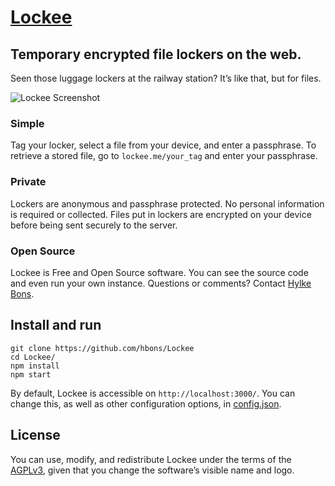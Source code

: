 # [Lockee](https://www.lockee.me/)

## Temporary encrypted file lockers on the web.
Seen those luggage lockers at the railway station? It’s like that, but for files.

![Lockee Screenshot](https://raw.githubusercontent.com/hbons/Lockee/master/public/images/screenshots/screenshot-2.png)

### Simple
Tag your locker, select a file from your device, and enter a passphrase.
To retrieve a stored file, go to `lockee.me/your_tag` and enter your passphrase.

### Private
Lockers are anonymous and passphrase protected. No personal information is required or collected.
Files put in lockers are encrypted on your device before being sent securely to the server.

### Open Source
Lockee is Free and Open Source software. You can see the source code and even run your own instance.
Questions or comments? Contact [Hylke Bons](https://github.com/hbons).

## Install and run

```shell
git clone https://github.com/hbons/Lockee
cd Lockee/
npm install
npm start
```

By default, Lockee is accessible on `http://localhost:3000/`. You can change this, as well as other configuration options, in [config.json](config.json).

## License
You can use, modify, and redistribute Lockee under the terms of the [AGPLv3](LICENSE.txt), given that you change the software’s visible name and logo.
